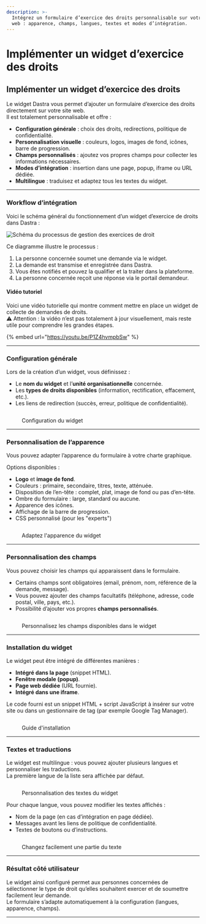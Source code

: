 ```yaml
---
description: >-
  Intégrez un formulaire d’exercice des droits personnalisable sur votre site
  web : apparence, champs, langues, textes et modes d’intégration.
---
```


# Implémenter un widget d’exercice des droits

## Implémenter un widget d’exercice des droits

Le widget Dastra vous permet d’ajouter un formulaire d’exercice des droits directement sur votre site web.\
Il est totalement personnalisable et offre :

* **Configuration générale** : choix des droits, redirections, politique de confidentialité.
* **Personnalisation visuelle** : couleurs, logos, images de fond, icônes, barre de progression.
* **Champs personnalisés** : ajoutez vos propres champs pour collecter les informations nécessaires.
* **Modes d’intégration** : insertion dans une page, popup, iframe ou URL dédiée.
* **Multilingue** : traduisez et adaptez tous les textes du widget.

***

### Workflow d’intégration

Voici le schéma général du fonctionnement d’un widget d’exercice de droits dans Dastra :

![Schéma du processus de gestion des exercices de droit](../../.gitbook/assets/Diapositive1.SVG)

Ce diagramme illustre le processus :

1. La personne concernée soumet une demande via le widget.
2. La demande est transmise et enregistrée dans Dastra.
3. Vous êtes notifiés et pouvez la qualifier et la traiter dans la plateforme.
4. La personne concernée reçoit une réponse via le portail demandeur.

#### Vidéo tutoriel

Voici une vidéo tutorielle qui montre comment mettre en place un widget de collecte de demandes de droits.\
⚠️ Attention : la vidéo n’est pas totalement à jour visuellement, mais reste utile pour comprendre les grandes étapes.

{% embed url="https://youtu.be/P1Z4hvmpbSw" %}

***

### Configuration générale

Lors de la création d’un widget, vous définissez :

* Le **nom du widget** et l’**unité organisationnelle** concernée.
* Les **types de droits disponibles** (information, rectification, effacement, etc.).
* Les liens de redirection (succès, erreur, politique de confidentialité).

<figure><img src="../../.gitbook/assets/widget_config.png" alt=""><figcaption><p>Configuration du widget</p></figcaption></figure>

***

### Personnalisation de l’apparence

Vous pouvez adapter l’apparence du formulaire à votre charte graphique.

Options disponibles :

* **Logo** et **image de fond**.
* Couleurs : primaire, secondaire, titres, texte, atténuée.
* Disposition de l’en-tête : complet, plat, image de fond ou pas d’en-tête.
* Ombre du formulaire : large, standard ou aucune.
* Apparence des icônes.
* Affichage de la barre de progression.
* CSS personnalisé (pour les "experts")

<figure><img src="../../.gitbook/assets/widget_apparence_fr.png" alt=""><figcaption><p>Adaptez l'apparence du widget</p></figcaption></figure>

***

### Personnalisation des champs

Vous pouvez choisir les champs qui apparaissent dans le formulaire.

* Certains champs sont obligatoires (email, prénom, nom, référence de la demande, message).
* Vous pouvez ajouter des champs facultatifs (téléphone, adresse, code postal, ville, pays, etc.).
* Possibilité d’ajouter vos propres **champs personnalisés**.

<figure><img src="../../.gitbook/assets/widget_customization_field-config_fr.png" alt=""><figcaption><p>Personnalisez les champs disponibles dans le widget</p></figcaption></figure>

***

### Installation du widget

Le widget peut être intégré de différentes manières :

* **Intégré dans la page** (snippet HTML).
* **Fenêtre modale (popup)**.
* **Page web dédiée** (URL fournie).
* **Intégré dans une iframe**.

Le code fourni est un snippet HTML + script JavaScript à insérer sur votre site ou dans un gestionnaire de tag (par exemple Google Tag Manager).

<figure><img src="../../.gitbook/assets/widget_installation_fr.png" alt=""><figcaption><p>Guide d'installation</p></figcaption></figure>

***

### Textes et traductions

Le widget est multilingue : vous pouvez ajouter plusieurs langues et personnaliser les traductions.\
La première langue de la liste sera affichée par défaut.

<figure><img src="../../.gitbook/assets/widget_langues.png" alt=""><figcaption><p>Personnalisation des textes du widget</p></figcaption></figure>

Pour chaque langue, vous pouvez modifier les textes affichés :

* Nom de la page (en cas d’intégration en page dédiée).
* Messages avant les liens de politique de confidentialité.
* Textes de boutons ou d’instructions.

<figure><img src="../../.gitbook/assets/widget_langues_surcharge-traduction.png" alt=""><figcaption><p>Changez facilement une partie du texte</p></figcaption></figure>

***

### Résultat côté utilisateur

Le widget ainsi configuré permet aux personnes concernées de sélectionner le type de droit qu’elles souhaitent exercer et de soumettre facilement leur demande.\
Le formulaire s’adapte automatiquement à la configuration (langues, apparence, champs).

***
